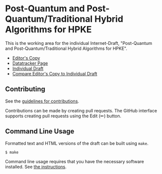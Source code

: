 <!-- regenerate: on (set to off if you edit this file) -->

# Post-Quantum and Post-Quantum/Traditional Hybrid Algorithms for HPKE

This is the working area for the individual Internet-Draft, "Post-Quantum and Post-Quantum/Traditional Hybrid Algorithms for HPKE".

* [Editor's Copy](https://hpkewg.github.io/hpke-pq/#go.draft-ietf-hpke-pq.html)
* [Datatracker Page](https://datatracker.ietf.org/doc/draft-barnes-hpke-pq)
* [Individual Draft](https://datatracker.ietf.org/doc/html/draft-barnes-hpke-pq)
* [Compare Editor's Copy to Individual Draft](https://hpkewg.github.io/hpke-pq/#go.draft-ietf-hpke-pq.diff)


## Contributing

See the
[guidelines for contributions](https://github.com/hpkewg/hpke-pq/blob/main/CONTRIBUTING.md).

Contributions can be made by creating pull requests.
The GitHub interface supports creating pull requests using the Edit (✏) button.


## Command Line Usage

Formatted text and HTML versions of the draft can be built using `make`.

```sh
$ make
```

Command line usage requires that you have the necessary software installed.  See
[the instructions](https://github.com/martinthomson/i-d-template/blob/main/doc/SETUP.md).

